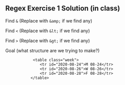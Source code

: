 ## Regex Exercise 1 Solution (in class)

Find `&` 
(Replace with `&amp;` if we find any)

Find `<` 
(Replace with `&lt;` if we find any)

Find `>` 
(Replace with `&gt;` if we find any)

Goal (what structure are we trying to make?)
```
            <table class="week">
               <tr id="2020-08-24">M 08-24</tr>
               <tr id="2020-08-26">W 08-26</tr>
               <tr id="2020-08-28">F 08-28</tr>
           </table>   
```





